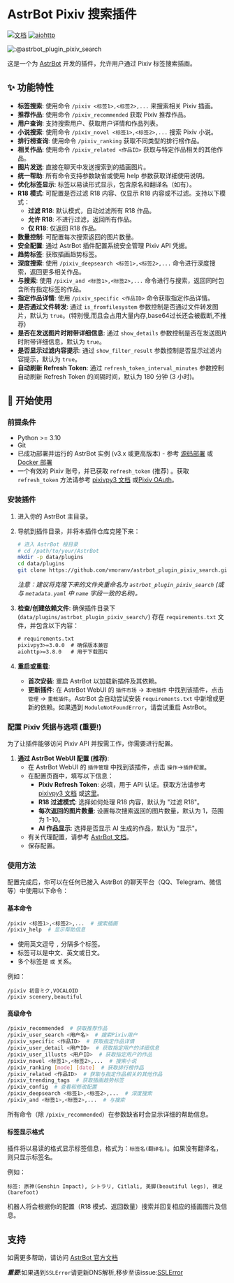 # AstrBot Pixiv 搜索插件

[![文档](https://img.shields.io/badge/AstrBot-%E6%96%87%E6%A1%A3-blue)](https://astrbot.app)
[![aiohttp](https://img.shields.io/pypi/v/aiohttp.svg)](https://pypi.org/project/aiohttp/)

![:@astrbot_plugin_pixiv_search](https://count.getloli.com/get/@astrbot_plugin_pixiv_search?theme=booru-lewd)

这是一个为 [AstrBot](https://astrbot.app) 开发的插件，允许用户通过 Pixiv 标签搜索插画。

## ✨ 功能特性

* **标签搜索**: 使用命令 `/pixiv <标签1>,<标签2>,...` 来搜索相关 Pixiv 插画。
* **推荐作品**: 使用命令 `/pixiv_recommended` 获取 Pixiv 推荐作品。
* **用户查询**: 支持搜索用户、获取用户详情和作品列表。
* **小说搜索**: 使用命令 `/pixiv_novel <标签1>,<标签2>,...` 搜索 Pixiv 小说。
* **排行榜查询**: 使用命令 `/pixiv_ranking` 获取不同类型的排行榜作品。
* **相关作品**: 使用命令 `/pixiv_related <作品ID>` 获取与特定作品相关的其他作品。
* **图片发送**: 直接在聊天中发送搜索到的插画图片。
* **统一帮助**: 所有命令支持参数缺省或使用 help 参数获取详细使用说明。
* **优化标签显示**: 标签以易读形式显示，包含原名和翻译名（如有）。
* **R18 模式**: 可配置是否过滤 R18 内容、仅显示 R18 内容或不过滤。支持以下模式：
  - **过滤 R18**: 默认模式，自动过滤所有 R18 作品。
  - **允许 R18**: 不进行过滤，返回所有作品。
  - **仅 R18**: 仅返回 R18 作品。
* **数量控制**: 可配置每次搜索返回的图片数量。
* **安全配置**: 通过 AstrBot 插件配置系统安全管理 Pixiv API 凭据。
* **趋势标签**: 获取插画趋势标签。
* **深度搜索**: 使用 `/pixiv_deepsearch <标签1>,<标签2>,...` 命令进行深度搜索，返回更多相关作品。
* **与搜索**: 使用 `/pixiv_and <标签1>,<标签2>,...` 命令进行与搜索，返回同时包含所有指定标签的作品。
* **指定作品详情**: 使用 `/pixiv_specific <作品ID>` 命令获取指定作品详情。
* **是否通过文件转发**: 通过 `is_fromfilesystem` 参数控制是否通过文件转发图片，默认为 `true`。(特别慢,而且会占用大量内存,base64过长还会被截断,不推荐)
* **是否在发送图片时附带详细信息**: 通过 `show_details` 参数控制是否在发送图片时附带详细信息，默认为 `true`。
* **是否显示过滤内容提示**: 通过 `show_filter_result` 参数控制是否显示过滤内容提示，默认为 `true`。
* **自动刷新 Refresh Token**: 通过 `refresh_token_interval_minutes` 参数控制自动刷新 Refresh Token 的间隔时间，默认为 180 分钟 (3 小时)。

## 🚀 开始使用

### 前提条件

* Python >= 3.10
* Git
* 已成功部署并运行的 AstrBot 实例 (v3.x 或更高版本) - 参考 [源码部署](https://astrbot.app/deploy/astrbot/cli.html) 或 [Docker 部署](https://astrbot.app/deploy/astrbot/docker.html)
* 一个有效的 Pixiv 账号，并已获取 `refresh_token` (推荐) 。获取 `refresh_token` 方法请参考 [pixivpy3 文档](https://pypi.org/project/pixivpy3/) 或[Pixiv OAuth](https://gist.github.com/ZipFile/c9ebedb224406f4f11845ab700124362)。

### 安装插件

1. 进入你的 AstrBot 主目录。
2. 导航到插件目录，并将本插件仓库克隆下来：
    ```bash
    # 进入 AstrBot 根目录
    # cd /path/to/your/AstrBot
    mkdir -p data/plugins
    cd data/plugins
    git clone https://github.com/vmoranv/astrbot_plugin_pixiv_search.git
    ```
    *注意：建议将克隆下来的文件夹重命名为 `astrbot_plugin_pixiv_search` (或与 `metadata.yaml` 中 `name` 字段一致的名称)。*

3. **检查/创建依赖文件**: 确保插件目录下 (`data/plugins/astrbot_plugin_pixiv_search/`) 存在 `requirements.txt` 文件，并包含以下内容：
    ```txt:requirements.txt
    # requirements.txt
    pixivpy3>=3.0.0  # 确保版本兼容
    aiohttp>=3.8.0   # 用于下载图片
    ```

4. **重启或重载**:
    * **首次安装**: 重启 AstrBot 以加载新插件及其依赖。
    * **更新插件**: 在 AstrBot WebUI 的 `插件市场` -> `本地插件` 中找到该插件，点击 `管理` -> `重载插件`。AstrBot 会自动尝试安装 `requirements.txt` 中新增或更新的依赖。如果遇到 `ModuleNotFoundError`，请尝试重启 AstrBot。

### 配置 Pixiv 凭据与选项 (重要!)

为了让插件能够访问 Pixiv API 并按需工作，你需要进行配置。

1. **通过 AstrBot WebUI 配置 (推荐)**:
    * 在 AstrBot WebUI 的 `插件管理` 中找到该插件，点击 `操作`->`插件配置`。
    * 在配置页面中，填写以下信息：
        * **Pixiv Refresh Token**: 必填，用于 API 认证。获取方法请参考 [pixivpy3 文档](https://pypi.org/project/pixivpy3/) 或[这里](https://gist.github.com/karakoo/5e7e0b1f3cc74cbcb7fce1c778d3709e)。
        * **R18 过滤模式**: 选择如何处理 R18 内容，默认为 "过滤 R18"。
        * **每次返回的图片数量**: 设置每次搜索返回的图片数量，默认为 1，范围为 1-10。
        * **AI 作品显示**: 选择是否显示 AI 生成的作品，默认为 "显示"。
    * 有关代理配置，请参考 [AstrBot 文档](https://astrbot.app/config/astrbot-config.html#http-proxy)。
    * 保存配置。

### 使用方法

配置完成后，你可以在任何已接入 AstrBot 的聊天平台（QQ、Telegram、微信等）中使用以下命令：

#### 基本命令

```bash
/pixiv <标签1>,<标签2>,...  # 搜索插画
/pixiv_help  # 显示帮助信息
```

*   使用英文逗号 `,` 分隔多个标签。
*   标签可以是中文、英文或日文。
*   多个标签是 `或` 关系。

例如：

```
/pixiv 初音ミク,VOCALOID
/pixiv scenery,beautiful
```

#### 高级命令

```bash
/pixiv_recommended  # 获取推荐作品
/pixiv_user_search <用户名>  # 搜索Pixiv用户
/pixiv_specific <作品ID>  # 获取指定作品详情
/pixiv_user_detail <用户ID>  # 获取指定用户的详细信息
/pixiv_user_illusts <用户ID>  # 获取指定用户的作品
/pixiv_novel <标签1>,<标签2>,...  # 搜索小说
/pixiv_ranking [mode] [date]  # 获取排行榜作品
/pixiv_related <作品ID>  # 获取与指定作品相关的其他作品
/pixiv_trending_tags  # 获取插画趋势标签
/pixiv_config  # 查看和修改配置
/pixiv_deepsearch <标签1>,<标签2>,...  # 深度搜索
/pixiv_and <标签1>,<标签2>,...  # 与搜索
```

所有命令（除 `/pixiv_recommended`）在参数缺省时会显示详细的帮助信息。

#### 标签显示格式

插件将以易读的格式显示标签信息，格式为：`标签名(翻译名)`。如果没有翻译名，则只显示标签名。

例如：
```
标签: 原神(Genshin Impact), シトラリ, Citlali, 美脚(beautiful legs), 裸足(barefoot)
```

机器人将会根据你的配置（R18 模式、返回数量）搜索并回复相应的插画图片及信息。

## 支持

如需更多帮助，请访问 [AstrBot 官方文档](https://astrbot.app/)

***重要***:如果遇到`SSLError`请更新DNS解析,移步至该issue:[SSLError](https://github.com/upbit/pixivpy/issues/244)

